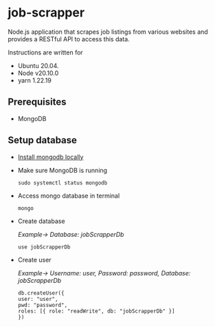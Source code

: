 # job-scrapper

Node.js application that scrapes job listings from various websites and provides a RESTful API to access this data.

Instructions are written for

- Ubuntu 20.04.
- Node v20.10.0
- yarn 1.22.19

## Prerequisites

- MongoDB

## Setup database

- [Install mongodb locally](https://www.mongodb.com/docs/manual/tutorial/install-mongodb-on-ubuntu/#install-mongodb-community-edition)

- Make sure MongoDB is running

  ```
  sudo systemctl status mongodb
  ```

- Access mongo database in terminal

  ```
  mongo
  ```

- Create database

  _Example-> Database: jobScrapperDb_

  ```
  use jobScrapperDb
  ```

- Create user

  _Example-> Username: user, Password: password, Database: jobScrapperDb_

  ```
  db.createUser({
  user: "user",
  pwd: "password",
  roles: [{ role: "readWrite", db: "jobScrapperDb" }]
  })
  ```
